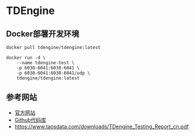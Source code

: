 # TDEngine

## Docker部署开发环境

```shell
docker pull tdengine/tdengine:latest

docker run -d \
    --name tdengine-test \
    -p 6030-6041:6030-6041 \
    -p 6030-6041:6030-6041/udp \
    tdengine/tdengine:latest
```

## 参考网站

- [官方网站](https://tdengine.com/)
- [Github代码库](https://github.com/taosdata/TDengine)
- https://www.taosdata.com/downloads/TDengine_Testing_Report_cn.pdf